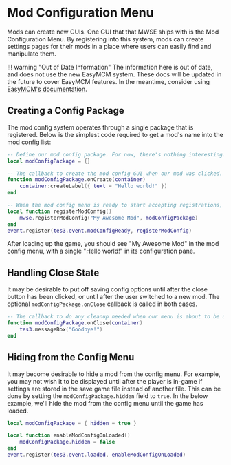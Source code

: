 
# Mod Configuration Menu

Mods can create new GUIs. One GUI that that MWSE ships with is the Mod Configuration Menu. By registering into this system, mods can create settings pages for their mods in a place where users can easily find and manipulate them.


!!! warning "Out of Date Information"
    The information here is out of date, and does not use the new EasyMCM system. These docs will be updated in the future to cover EasyMCM features. In the meantime, consider using [EasyMCM's documentation](https://easymcm.readthedocs.io/en/latest/).


## Creating a Config Package

The mod config system operates through a single package that is registered. Below is the simplest code required to get a mod's name into the mod config list:

```lua linenums="1"
-- Define our mod config package. For now, there's nothing interesting.
local modConfigPackage = {}

-- The callback to create the mod config GUI when our mod was clicked.
function modConfigPackage.onCreate(container)
    container:createLabel({ text = "Hello world!" })
end

-- When the mod config menu is ready to start accepting registrations, register this mod.
local function registerModConfig()
    mwse.registerModConfig("My Awesome Mod", modConfigPackage)
end
event.register(tes3.event.modConfigReady, registerModConfig)
```

After loading up the game, you should see "My Awesome Mod" in the mod config menu, with a single "Hello world!" in its configuration pane.


## Handling Close State

It may be desirable to put off saving config options until after the close button has been clicked, or until after the user switched to a new mod. The optional `modConfigPackage.onClose` callback is called in both cases.

```lua linenums="1"
-- The callback to do any cleanup needed when our menu is about to be destroyed.
function modConfigPackage.onClose(container)
    tes3.messageBox("Goodbye!")
end
```


## Hiding from the Config Menu

It may become desirable to hide a mod from the config menu. For example, you may not wish it to be displayed until after the player is in-game if settings are stored in the save game file instead of another file. This can be done by setting the `modConfigPackage.hidden` field to `true`. In the below example, we'll hide the mod from the config menu until the game has loaded.

```lua linenums="1"
local modConfigPackage = { hidden = true }

local function enableModConfigOnLoaded()
    modConfigPackage.hidden = false
end
event.register(tes3.event.loaded, enableModConfigOnLoaded)
```

